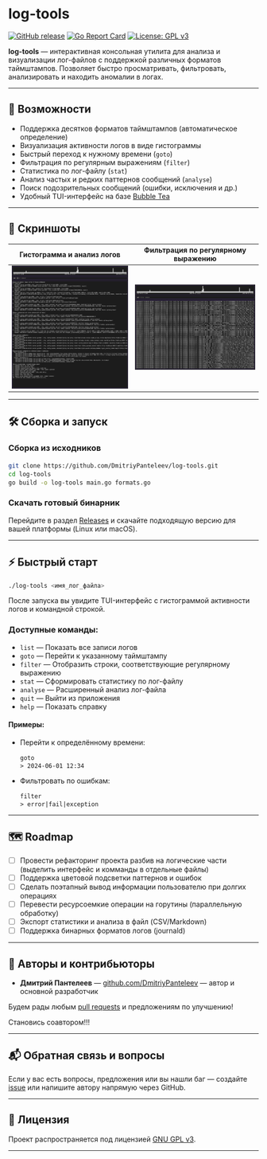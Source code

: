 # log-tools

[![GitHub release](https://img.shields.io/github/v/release/DmitriyPanteleev/log-tools)](https://github.com/DmitriyPanteleev/log-tools/releases)
[![Go Report Card](https://goreportcard.com/badge/github.com/DmitriyPanteleev/log-tools)](https://goreportcard.com/report/github.com/DmitriyPanteleev/log-tools)
[![License: GPL v3](https://img.shields.io/badge/License-GPLv3-blue.svg)](LICENSE)

**log-tools** — интерактивная консольная утилита для анализа и визуализации лог-файлов с поддержкой различных форматов таймштампов. Позволяет быстро просматривать, фильтровать, анализировать и находить аномалии в логах.

---

## 🚀 Возможности

- Поддержка десятков форматов таймштампов (автоматическое определение)
- Визуализация активности логов в виде гистограммы
- Быстрый переход к нужному времени (`goto`)
- Фильтрация по регулярным выражениям (`filter`)
- Статистика по лог-файлу (`stat`)
- Анализ частых и редких паттернов сообщений (`analyse`)
- Поиск подозрительных сообщений (ошибки, исключения и др.)
- Удобный TUI-интерфейс на базе [Bubble Tea](https://github.com/charmbracelet/bubbletea)

---

## 📸 Скриншоты

| Гистограмма и анализ логов | Фильтрация по регулярному выражению |
|-----------------------------|-------------------------------------|
| ![](./screenshots/screenshot-v1-analyse.png) | ![](./screenshots/screenshot-v1-list-filter.png) |

---

## 🛠️ Сборка и запуск

### Сборка из исходников

```sh
git clone https://github.com/DmitriyPanteleev/log-tools.git
cd log-tools
go build -o log-tools main.go formats.go
```

### Скачать готовый бинарник

Перейдите в раздел [Releases](https://github.com/DmitriyPanteleev/log-tools/releases) и скачайте подходящую версию для вашей платформы (Linux или macOS).

---

## ⚡ Быстрый старт

```sh
./log-tools <имя_лог_файла>
```

После запуска вы увидите TUI-интерфейс с гистограммой активности логов и командной строкой.

### Доступные команды:

- `list` — Показать все записи логов
- `goto` — Перейти к указанному таймштампу
- `filter` — Отобразить строки, соответствующие регулярному выражению
- `stat` — Сформировать статистику по лог-файлу
- `analyse` — Расширенный анализ лог-файла
- `quit` — Выйти из приложения
- `help` — Показать справку

#### Примеры:

- Перейти к определённому времени:
  ```
  goto
  > 2024-06-01 12:34
  ```
- Фильтровать по ошибкам:
  ```
  filter
  > error|fail|exception
  ```

---

## 🗺️ Roadmap

- [ ] Провести рефакторинг проекта разбив на логические части (выделить интерфейс и комманды в отдельные файлы)
- [ ] Поддержка цветовой подсветки паттернов и ошибок
- [ ] Сделать поэтапный вывод информации пользователю при долгих операциях
- [ ] Перевести ресурсоемкие операции на горутины (параллельную обработку)
- [ ] Экспорт статистики и анализа в файл (CSV/Markdown)
- [ ] Поддержка бинарных форматов логов (journald)

---

## 👥 Авторы и контрибьюторы

- **Дмитрий Пантелеев** — [github.com/DmitriyPanteleev](https://github.com/DmitriyPanteleev) — автор и основной разработчик

Будем рады любым [pull requests](https://github.com/DmitriyPanteleev/log-tools/pulls) и предложениям по улучшению!

Становись соавтором!!!

---

## 📬 Обратная связь и вопросы

Если у вас есть вопросы, предложения или вы нашли баг — создайте [issue](https://github.com/DmitriyPanteleev/log-tools/issues) или напишите автору напрямую через GitHub.

---

## 📄 Лицензия

Проект распространяется под лицензией [GNU GPL v3](LICENSE).

---
